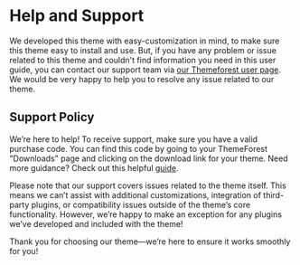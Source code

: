 # Help and Support
We developed this theme with easy-customization in mind, to make sure this theme easy to install and use. But, if you have any problem or issue related to this theme and couldn't find information
you need in this user guide, you can contact our support team via [our Themeforest user page](https://themeforest.net/user/nusatheme). We would be very happy to help you to resolve any issue related to our theme.


## Support Policy

We’re here to help! To receive support, make sure you have a valid purchase code. You can find this code by going to your ThemeForest "Downloads" page and clicking on the download link for your theme. Need more guidance? Check out this helpful [guide](https://help.market.envato.com/hc/en-us/articles/202822600-Where-Is-My-Purchase-Code).

Please note that our support covers issues related to the theme itself. This means we can’t assist with additional customizations, integration of third-party plugins, or compatibility issues outside of the theme’s core functionality. However, we’re happy to make an exception for any plugins we’ve developed and included with the theme!

Thank you for choosing our theme—we’re here to ensure it works smoothly for you!